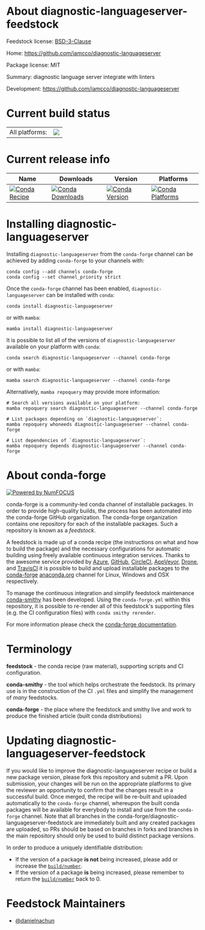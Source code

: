 About diagnostic-languageserver-feedstock
=========================================

Feedstock license: [BSD-3-Clause](https://github.com/conda-forge/diagnostic-languageserver-feedstock/blob/main/LICENSE.txt)

Home: https://github.com/iamcco/diagnostic-languageserver

Package license: MIT

Summary: diagnostic language server integrate with linters

Development: https://github.com/iamcco/diagnostic-languageserver

Current build status
====================


<table><tr><td>All platforms:</td>
    <td>
      <a href="https://dev.azure.com/conda-forge/feedstock-builds/_build/latest?definitionId=24239&branchName=main">
        <img src="https://dev.azure.com/conda-forge/feedstock-builds/_apis/build/status/diagnostic-languageserver-feedstock?branchName=main">
      </a>
    </td>
  </tr>
</table>

Current release info
====================

| Name | Downloads | Version | Platforms |
| --- | --- | --- | --- |
| [![Conda Recipe](https://img.shields.io/badge/recipe-diagnostic--languageserver-green.svg)](https://anaconda.org/conda-forge/diagnostic-languageserver) | [![Conda Downloads](https://img.shields.io/conda/dn/conda-forge/diagnostic-languageserver.svg)](https://anaconda.org/conda-forge/diagnostic-languageserver) | [![Conda Version](https://img.shields.io/conda/vn/conda-forge/diagnostic-languageserver.svg)](https://anaconda.org/conda-forge/diagnostic-languageserver) | [![Conda Platforms](https://img.shields.io/conda/pn/conda-forge/diagnostic-languageserver.svg)](https://anaconda.org/conda-forge/diagnostic-languageserver) |

Installing diagnostic-languageserver
====================================

Installing `diagnostic-languageserver` from the `conda-forge` channel can be achieved by adding `conda-forge` to your channels with:

```
conda config --add channels conda-forge
conda config --set channel_priority strict
```

Once the `conda-forge` channel has been enabled, `diagnostic-languageserver` can be installed with `conda`:

```
conda install diagnostic-languageserver
```

or with `mamba`:

```
mamba install diagnostic-languageserver
```

It is possible to list all of the versions of `diagnostic-languageserver` available on your platform with `conda`:

```
conda search diagnostic-languageserver --channel conda-forge
```

or with `mamba`:

```
mamba search diagnostic-languageserver --channel conda-forge
```

Alternatively, `mamba repoquery` may provide more information:

```
# Search all versions available on your platform:
mamba repoquery search diagnostic-languageserver --channel conda-forge

# List packages depending on `diagnostic-languageserver`:
mamba repoquery whoneeds diagnostic-languageserver --channel conda-forge

# List dependencies of `diagnostic-languageserver`:
mamba repoquery depends diagnostic-languageserver --channel conda-forge
```


About conda-forge
=================

[![Powered by
NumFOCUS](https://img.shields.io/badge/powered%20by-NumFOCUS-orange.svg?style=flat&colorA=E1523D&colorB=007D8A)](https://numfocus.org)

conda-forge is a community-led conda channel of installable packages.
In order to provide high-quality builds, the process has been automated into the
conda-forge GitHub organization. The conda-forge organization contains one repository
for each of the installable packages. Such a repository is known as a *feedstock*.

A feedstock is made up of a conda recipe (the instructions on what and how to build
the package) and the necessary configurations for automatic building using freely
available continuous integration services. Thanks to the awesome service provided by
[Azure](https://azure.microsoft.com/en-us/services/devops/), [GitHub](https://github.com/),
[CircleCI](https://circleci.com/), [AppVeyor](https://www.appveyor.com/),
[Drone](https://cloud.drone.io/welcome), and [TravisCI](https://travis-ci.com/)
it is possible to build and upload installable packages to the
[conda-forge](https://anaconda.org/conda-forge) [anaconda.org](https://anaconda.org/)
channel for Linux, Windows and OSX respectively.

To manage the continuous integration and simplify feedstock maintenance
[conda-smithy](https://github.com/conda-forge/conda-smithy) has been developed.
Using the ``conda-forge.yml`` within this repository, it is possible to re-render all of
this feedstock's supporting files (e.g. the CI configuration files) with ``conda smithy rerender``.

For more information please check the [conda-forge documentation](https://conda-forge.org/docs/).

Terminology
===========

**feedstock** - the conda recipe (raw material), supporting scripts and CI configuration.

**conda-smithy** - the tool which helps orchestrate the feedstock.
                   Its primary use is in the construction of the CI ``.yml`` files
                   and simplify the management of *many* feedstocks.

**conda-forge** - the place where the feedstock and smithy live and work to
                  produce the finished article (built conda distributions)


Updating diagnostic-languageserver-feedstock
============================================

If you would like to improve the diagnostic-languageserver recipe or build a new
package version, please fork this repository and submit a PR. Upon submission,
your changes will be run on the appropriate platforms to give the reviewer an
opportunity to confirm that the changes result in a successful build. Once
merged, the recipe will be re-built and uploaded automatically to the
`conda-forge` channel, whereupon the built conda packages will be available for
everybody to install and use from the `conda-forge` channel.
Note that all branches in the conda-forge/diagnostic-languageserver-feedstock are
immediately built and any created packages are uploaded, so PRs should be based
on branches in forks and branches in the main repository should only be used to
build distinct package versions.

In order to produce a uniquely identifiable distribution:
 * If the version of a package **is not** being increased, please add or increase
   the [``build/number``](https://docs.conda.io/projects/conda-build/en/latest/resources/define-metadata.html#build-number-and-string).
 * If the version of a package **is** being increased, please remember to return
   the [``build/number``](https://docs.conda.io/projects/conda-build/en/latest/resources/define-metadata.html#build-number-and-string)
   back to 0.

Feedstock Maintainers
=====================

* [@danielnachun](https://github.com/danielnachun/)

